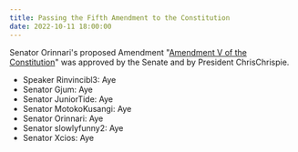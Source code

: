 ```yaml
---
title: Passing the Fifth Amendment to the Constitution
date: 2022-10-11 18:00:00
---
```


Senator Orinnari's proposed Amendment "[Amendment V of the Constitution](https://docs.google.com/document/d/1rFFGQ26Mh21KbTztBHUhMRDA3aviowCd/mobilebasic)" was approved by the Senate and by President ChrisChrispie.
<!--more-->

- Speaker Rinvincibl3: Aye
- Senator Gjum: Aye
- Senator JuniorTide: Aye
- Senator MotokoKusangi: Aye
- Senator Orinnari: Aye
- Senator slowlyfunny2: Aye
- Senator Xcios: Aye
